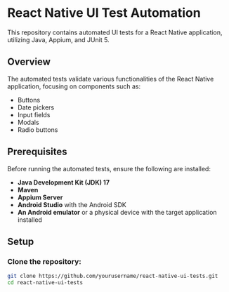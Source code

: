 # React Native UI Test Automation

This repository contains automated UI tests for a React Native application, utilizing Java, Appium, and JUnit 5.

## Overview
The automated tests validate various functionalities of the React Native application, focusing on components such as:
- Buttons
- Date pickers
- Input fields
- Modals
- Radio buttons

## Prerequisites
Before running the automated tests, ensure the following are installed:

- **Java Development Kit (JDK) 17**
- **Maven**
- **Appium Server**
- **Android Studio** with the Android SDK
- **An Android emulator** or a physical device with the target application installed

## Setup
### Clone the repository:
```bash
git clone https://github.com/yourusername/react-native-ui-tests.git
cd react-native-ui-tests
